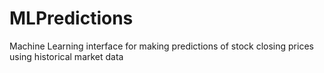 # MLPredictions
Machine Learning interface for making predictions of stock closing prices using historical market data
